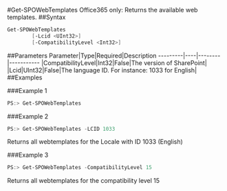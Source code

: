 #Get-SPOWebTemplates
Office365 only: Returns the available web templates.
##Syntax
```powershell
Get-SPOWebTemplates
        [-Lcid <UInt32>]
        [-CompatibilityLevel <Int32>]
```


##Parameters
Parameter|Type|Required|Description
---------|----|--------|-----------
|CompatibilityLevel|Int32|False|The version of SharePoint|
|Lcid|UInt32|False|The language ID. For instance: 1033 for English|
##Examples

###Example 1
```powershell
PS:> Get-SPOWebTemplates
```


###Example 2
```powershell
PS:> Get-SPOWebTemplates -LCID 1033
```
Returns all webtemplates for the Locale with ID 1033 (English)

###Example 3
```powershell
PS:> Get-SPOWebTemplates -CompatibilityLevel 15
```
Returns all webtemplates for the compatibility level 15
